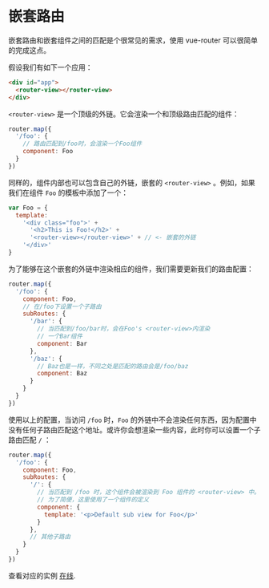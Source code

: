# 嵌套路由

嵌套路由和嵌套组件之间的匹配是个很常见的需求，使用 vue-router 可以很简单的完成这点。

假设我们有如下一个应用：

``` html
<div id="app">
  <router-view></router-view>
</div>
```

`<router-view>` 是一个顶级的外链。它会渲染一个和顶级路由匹配的组件：

``` js
router.map({
  '/foo': {
    // 路由匹配到/foo时，会渲染一个Foo组件
    component: Foo
  }
})
```

同样的，组件内部也可以包含自己的外链，嵌套的 `<router-view>` 。例如，如果我们在组件 `Foo` 的模板中添加了一个：

``` js
var Foo = {
  template:
    '<div class="foo">' +
      '<h2>This is Foo!</h2>' +
      '<router-view></router-view>' + // <- 嵌套的外链
    '</div>'
}
```

为了能够在这个嵌套的外链中渲染相应的组件，我们需要更新我们的路由配置：

``` js
router.map({
  '/foo': {
    component: Foo,
    // 在/foo下设置一个子路由
    subRoutes: {
      '/bar': {
        // 当匹配到/foo/bar时，会在Foo's <router-view>内渲染
        // 一个Bar组件
        component: Bar
      },
      '/baz': {
        // Baz也是一样，不同之处是匹配的路由会是/foo/baz
        component: Baz
      }
    }
  }
})
```

使用以上的配置，当访问 `/foo` 时，`Foo` 的外链中不会渲染任何东西，因为配置中没有任何子路由匹配这个地址。或许你会想渲染一些内容，此时你可以设置一个子路由匹配 `/` ：

``` js
router.map({
  '/foo': {
    component: Foo,
    subRoutes: {
      '/': {
        // 当匹配到 /foo 时，这个组件会被渲染到 Foo 组件的 <router-view> 中。
        // 为了简便，这里使用了一个组件的定义
        component: {
          template: '<p>Default sub view for Foo</p>'
        }
      },
      // 其他子路由
    }
  }
})
```

查看对应的实例 [在线](http://jsfiddle.net/yyx990803/naeg67da/).

